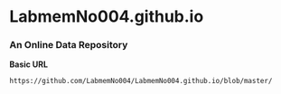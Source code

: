 # LabmemNo004.github.io



### An Online Data Repository



**Basic URL**

```
https://github.com/LabmemNo004/LabmemNo004.github.io/blob/master/
```

